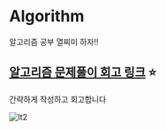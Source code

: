# Algorithm
알고리즘 공부 열찌미 하자!!      

## [알고리즘 문제풀이 회고 링크](https://shine-beginner-8db.notion.site/65c96feb13a14dcb80bca2745fd95ba7) :star:
간략하게 작성하고 회고합니다            

![lt2](https://user-images.githubusercontent.com/75241542/217832893-aaae58c1-cae4-4014-b011-d7832afb1f5e.gif)
